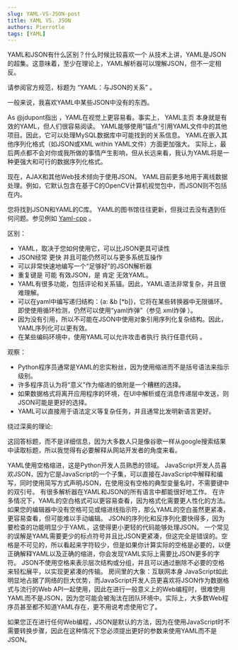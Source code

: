 ```yaml
---
slug: YAML-VS-JSON-post
title: YAML VS. JSON
authors: Pierrotle
tags: [YAML]
---
```

YAML和JSON有什么区别？什么时候比较喜欢一个
从技术上讲，YAML是JSON的超集。这意味着，至少在理论上，YAML解析器可以理解JSON，但不一定相反。

请参阅官方规范，标题为 “YAML：与JSON的关系” 。

一般来说，我喜欢YAML中某些JSON中没有的东西。

As @jdupont指出 ，YAML在视觉上更容易看。事实上， YAML主页 本身就是有效的YAML，但人们很容易阅读。
YAML能够使用“锚点”引用YAML文件中的其他项目。因此，它可以处理MySQL数据库中可能找到的关系信息。
YAML在嵌入其他序列化格式（如JSON或XML within YAML文件）方面更加强大。
实际上，最后两点都不会对你或我所做的事情产生影响，但从长远来看，我认为YAML将是一种更强大和可行的数据序列化格式。

现在，AJAX和其他Web技术倾向于使用JSON。 YAML目前更多地用于离线数据处理。例如，它默认包含在基于C的OpenCV计算机视觉包中，而JSON则不包括在内。

您将找到JSON和YAML的C库。 YAML的图书馆往往更新，但我过去没有遇到任何问题。参见例如 [Yaml-cpp](https://github.com/jbeder/yaml-cpp) 。

区别：

* YAML，取决于您如何使用它，可以比JSON更具可读性
* JSON经常 更快 并且可能仍然可以与更多系统互操作
* 可以非常快速地编写一个“足够好”的JSON解析器
* 重复键是 可能 有效JSON，是 肯定 无效YAML。
* YAML有很多功能，包括评论和关系锚。因此，YAML语法非常复杂，并且很难理解。
* 可以在yaml中编写递归结构：{a: &b [*b]}，它将在某些转换器中无限循环。即使使用循环检测，仍然可以使用“yaml炸弹”（参见 xml炸弹 ）。
* 因为没有引用，所以不可能在JSON中使用对象引用序列化复杂结构。因此，YAML序列化可以更有效。
* 在某些编码环境中，使用YAML可以允许攻击者执行 执行任意代码 。

观察：

* Python程序员通常是YAML的忠实粉丝，因为使用缩进而不是括号语法来指示级别。
* 许多程序员认为将“意义”作为缩进的依附是一个糟糕的选择。
* 如果数据格式将离开应用程序的环境，在UI中解析或在消息传递层中发送，则JSON可能是更好的选择。
* YAML可以直接用于语法定义等复杂任务，并且通常比发明新语言更好。


绕过深奥的理论:

这回答标题，而不是详细信息，因为大多数人只是像谷歌一样从google搜索结果中读取标题，所以我觉得有必要解释从网站开发者的角度来看。

YAML使用空格缩进，这是Python开发人员熟悉的领域。
JavaScript开发人员喜欢JSON，因为它是JavaScript的一个子集，可以直接在JavaScript中解释和编写，同时使用简写方式声明JSON，在使用没有空格的典型变量名时，不需要键中的双引号。
有很多解析器在YAML和JSON的所有语言中都能很好地工作。
在许多情况下，YAML的空白格式可以更容易查看，因为格式化需要更人性化的方法。
如果您的编辑器中没有空格可见或缩进线指示符，那么YAML的空白虽然更紧凑，更容易查看，但可能难以手动编辑。
JSON的序列化和反序列化要快得多，因为要检查的功能明显少于YAML，这使得更小更轻的代码能够处理JSON。
一个常见的误解是YAML需要更少的标点符号并且比JSON更紧凑，但这完全是错误的。空格是不可见的，所以看起来字符较少，但是如果你计算实际的空格是必要的，以便正确解释YAML以及正确的缩进，你会发现YAML实际上需要比JSON更多的字符。 JSON不使用空格来表示层次结构或分组，并且可以通过删除不必要的空格来轻松展平，以实现更紧凑的传输。
房间里的大象：互联网本身
JavaScript如此明显地占据了网络的巨大优势，而JavaScript开发人员更喜欢将JSON作为数据格式与流行的Web API一起使用，因此在进行一般意义上的Web编程时，很难使用YAML而不是JSON，因为您可能会被淘汰在团队环境中。实际上，大多数Web程序员甚至都不知道YAML存在，更不用说考虑使用它了。

如果您正在进行任何Web编程，JSON是默认的方法，因为在使用JavaScript时不需要转换步骤，因此在这种情况下您必须提出更好的参数来使用YAML而不是JSON。